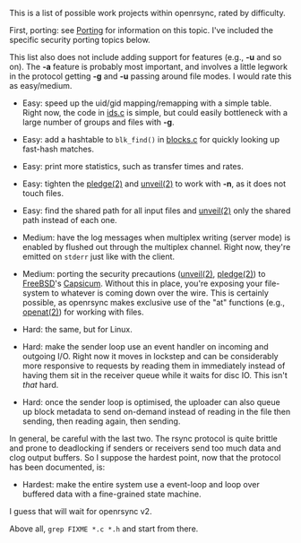 This is a list of possible work projects within openrsync, rated by difficulty.

First, porting: see
[Porting](https://github.com/kristapsdz/openrsync/blob/master/README.md#Portability)
for information on this topic.
I've included the specific security porting topics below.

This list also does not include adding support for features (e.g., **-u** and
so on).  The **-a** feature is probably most important, and involves a little
legwork in the protocol getting **-g** and **-u** passing around file modes.
I would rate this as easy/medium.

- Easy: speed up the uid/gid mapping/remapping with a simple table.
  Right now, the code in 
  [ids.c](https://github.com/kristapsdz/openrsync/blob/master/ids.c)
  is simple, but could easily bottleneck with a large number of groups
  and files with **-g**.

- Easy: add a hashtable to `blk_find()` in
  [blocks.c](https://github.com/kristapsdz/openrsync/blob/master/blocks.c)
  for quickly looking up fast-hash matches.

- Easy: print more statistics, such as transfer times and rates.

- Easy: tighten the [pledge(2)](https://man.openbsd.org/pledge.2) and
  [unveil(2)](https://man.openbsd.org/unveil.2) to work with **-n**, as
  it does not touch files.

- Easy: find the shared path for all input files and
  [unveil(2)](https://man.openbsd.org/unveil.2) only the shared path
  instead of each one.

- Medium: have the log messages when multiplex writing (server mode) is
  enabled by flushed out through the multiplex channel.
  Right now, they're emitted on `stderr` just like with the client.

- Medium: porting the security precautions
  ([unveil(2)](https://man.openbsd.org/unveil.2),
  [pledge(2)](https://man.openbsd.org/pledge.2)) to
  [FreeBSD](https://www.freebsd.org)'s
  [Capsicum](https://wiki.freebsd.org/Capsicum).
  Without this in place, you're exposing your file-system to whatever is
  coming down over the wire.
  This is certainly possible, as openrsync makes exclusive use of the "at"
  functions (e.g., [openat(2)](https://man.openbsd.org/openat.2)) for working
  with files.

- Hard: the same, but for Linux.

- Hard: make the sender loop use an event handler on incoming and
  outgoing I/O.  Right now it moves in lockstep and can be considerably
  more responsive to requests by reading them in immediately instead of
  having them sit in the receiver queue while it waits for disc IO.
  This isn't *that* hard.

- Hard: once the sender loop is optimised, the uploader can also queue
  up block metadata to send on-demand instead of reading in the file
  then sending, then reading again, then sending.

In general, be careful with the last two.
The rsync protocol is quite brittle and prone to deadlocking if senders
or receivers send too much data and clog output buffers.
So I suppose the hardest point, now that the protocol has been
documented, is:

- Hardest: make the entire system use a event-loop and loop over
  buffered data with a fine-grained state machine.

I guess that will wait for openrsync v2.

Above all, `grep FIXME *.c *.h` and start from there.
